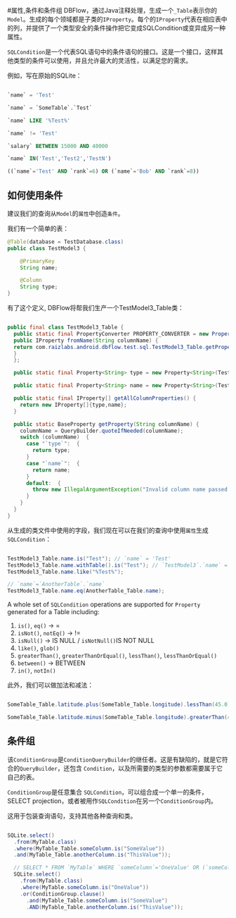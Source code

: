 #属性,条件和条件组
DBFlow，通过Java注释处理，生成一个`_Table`表示你的 `Model`。生成的每个领域都是子类的`IProperty`。每个的`IProperty`代表在相应表中的列，并提供了一个类型安全的条件操作把它变成SQLCondition或变异成另一种属性。

`SQLCondition`是一个代表SQL语句中的条件语句的接口。这是一个接口，这样其他类型的条件可以使用，并且允许最大的灵活性，以满足您的需求。

例如，写在原始的SQLite：

```sql

`name` = 'Test'

`name` = `SomeTable`.`Test`

`name` LIKE '%Test%'

`name` != 'Test'

`salary` BETWEEN 15000 AND 40000

`name` IN('Test','Test2','TestN')

((`name`='Test' AND `rank`=6) OR (`name`='Bob' AND `rank`=8))
```

## 如何使用条件
建议我们的查询从`Model`的`属性`中创造`条件`。

我们有一个简单的表：

```java
@Table(database = TestDatabase.class)
public class TestModel3 {

    @PrimaryKey
    String name;

    @Column
    String type;
}
```

有了这个定义, DBFlow将帮我们生产一个TestModel3_Table类：

```java

public final class TestModel3_Table {
  public static final PropertyConverter PROPERTY_CONVERTER = new PropertyConverter(){
  public IProperty fromName(String columnName) {
  return com.raizlabs.android.dbflow.test.sql.TestModel3_Table.getProperty(columnName);
  }
  };

  public static final Property<String> type = new Property<String>(TestModel3.class, "type");

  public static final Property<String> name = new Property<String>(TestModel3.class, "name");

  public static final IProperty[] getAllColumnProperties() {
    return new IProperty[]{type,name};
  }

  public static BaseProperty getProperty(String columnName) {
    columnName = QueryBuilder.quoteIfNeeded(columnName);
    switch (columnName)  {
      case "`type`":  {
        return type;
      }
      case "`name`":  {
        return name;
      }
      default:  {
        throw new IllegalArgumentException("Invalid column name passed. Ensure you are calling the correct table's column");
      }
    }
  }
}
```

从生成的类文件中使用的字段，我们现在可以在我们的查询中使用`属性`生成`SQLCondition`：

```java

TestModel3_Table.name.is("Test"); // `name` = 'Test'
TestModel3_Table.name.withTable().is("Test"); // `TestModel3`.`name` = 'Test'
TestModel3_Table.name.like("%Test%");

// `name`=`AnotherTable`.`name`
TestModel3_Table.name.eq(AnotherTable_Table.name);
```

A whole set of `SQLCondition` operations are supported for `Property` generated for a Table including:
1. `is()`, `eq()` -> =
2. `isNot()`, `notEq()` -> !=
3. `isNull()` -> IS NULL / `isNotNull()`IS NOT NULL
4. `like()`, `glob()`
5. `greaterThan()`, `greaterThanOrEqual()`, `lessThan()`, `lessThanOrEqual()`
6. `between()` -> BETWEEN
7. `in()`, `notIn()`

此外，我们可以做加法和减法：

```java

SomeTable_Table.latitude.plus(SomeTable_Table.longitude).lessThan(45.0); // `latitude` + `longitude` < 45.0

SomeTable_Table.latitude.minus(SomeTable_Table.longitude).greaterThan(45.0); // `latitude` - `longitude` > 45.0

```

## 条件组
该`ConditionGroup`是`ConditionQueryBuilder`的继任者。这是有缺陷的，就是它符合的`QueryBuilder`，还包含 `Condition`，以及所需要的类型的参数都需要属于它自己的表。

`ConditionGroup`是任意集合 `SQLCondition`，可以组合成一个单一的条件，SELECT projection，或者被用作`SQLCondition`在另一个`ConditionGroup`内。

这用于包装查询语句，支持其他各种查询和类。

```java

SQLite.select()
  .from(MyTable.class)
  .where(MyTable_Table.someColumn.is("SomeValue"))
  .and(MyTable_Table.anotherColumn.is("ThisValue"));

  // SELECT * FROM `MyTable` WHERE `someColumn`='OneValue' OR (`someColumn`='SomeValue' AND `anotherColumn`='ThisValue')
  SQLite.select()
    .from(MyTable.class)
    .where(MyTable.someColumn.is("OneValue"))
    .or(ConditionGroup.clause()
      .and(MyTable_Table.someColumn.is("SomeValue")
      .AND(MyTable_Table.anotherColumn.is("ThisValue"));


```

